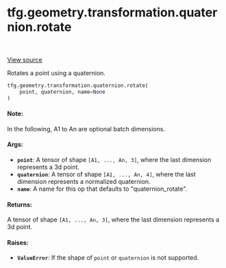 <div itemscope itemtype="http://developers.google.com/ReferenceObject">
<meta itemprop="name" content="tfg.geometry.transformation.quaternion.rotate" />
<meta itemprop="path" content="Stable" />
</div>

# tfg.geometry.transformation.quaternion.rotate

<!-- Insert buttons and diff -->

<table class="tfo-notebook-buttons tfo-api" align="left">
</table>

<a target="_blank" href="https://github.com/tensorflow/graphics/blob/master/tensorflow_graphics/geometry/transformation/quaternion.py">View source</a>



Rotates a point using a quaternion.

```python
tfg.geometry.transformation.quaternion.rotate(
    point, quaternion, name=None
)
```



<!-- Placeholder for "Used in" -->


#### Note:

In the following, A1 to An are optional batch dimensions.



#### Args:


* <b>`point`</b>: A tensor of shape `[A1, ..., An, 3]`, where the last dimension
  represents a 3d point.
* <b>`quaternion`</b>: A tensor of shape `[A1, ..., An, 4]`, where the last dimension
  represents a normalized quaternion.
* <b>`name`</b>: A name for this op that defaults to "quaternion_rotate".


#### Returns:

A tensor of shape `[A1, ..., An, 3]`, where the last dimension represents a
3d point.



#### Raises:


* <b>`ValueError`</b>: If the shape of `point` or `quaternion` is not supported.